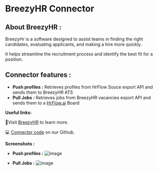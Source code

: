 # BreezyHR Connector

## About BreezyHR :

BreezyHr is a software designed to assist teams in finding the right candidates, evaluating applicants, and making a hire more quickly.

It helps streamline the recruitment process and identify the best fit for a position.

## Connector features :

- **Push profiles :**  Retrieves profiles from HrFlow Souce export API and sends them to BreezyHR ATS
- **Pull Jobs :** Retrieves jobs from BreezyHR vacancies export API  and sends them to a [HrFlow.ai](http://HrFlow.ai) Board

**Useful links:**

📄Visit [BreezyHR](https://breezy.hr/) to learn more.

💻 [Connector code](https://github.com/Riminder/hrflow-connectors/tree/master/src/hrflow_connectors/connectors/breezyhr) on our Github.

**Screenshots :**

- **Push profiles :**
![image](https://user-images.githubusercontent.com/55802491/212358414-f29104b6-c54b-4f91-b376-1fe7b5fb8eb1.png)

    
- **Pull Jobs :**
![image](https://user-images.githubusercontent.com/55802491/210258882-e9e0abda-62a5-4267-89f0-61460c10abe1.png)
